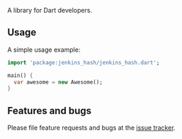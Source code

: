 A library for Dart developers.

## Usage

A simple usage example:

```dart
import 'package:jenkins_hash/jenkins_hash.dart';

main() {
  var awesome = new Awesome();
}
```

## Features and bugs

Please file feature requests and bugs at the [issue tracker][tracker].

[tracker]: http://example.com/issues/replaceme
